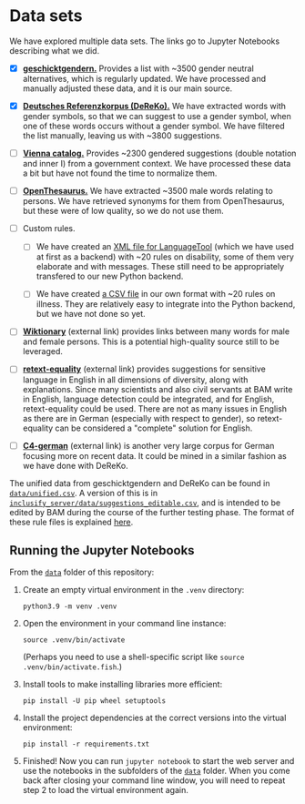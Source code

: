 # Data sets

We have explored multiple data sets. The links go to Jupyter Notebooks describing what we did.

- [x] [**geschicktgendern.**](../data/geschicktgendern/main.ipynb) Provides a list with ~3500 gender neutral alternatives, which is regularly updated. We have processed and manually adjusted these data, and it is our main source.

- [x] [**Deutsches Referenzkorpus (DeReKo).**](../data/dereko/main.ipynb) We have extracted words with gender symbols, so that we can suggest to use a gender symbol, when one of these words occurs without a gender symbol. We have filtered the list manually, leaving us with ~3800 suggestions.

- [ ] [**Vienna catalog.**](../data/vienna_catalog/main.ipynb) Provides ~2300 gendered suggestions (double notation and inner I) from a government context. We have processed these data a bit but have not found the time to normalize them.

- [ ] [**OpenThesaurus.**](../data/openthesaurus/main.ipynb) We have extracted ~3500 male words relating to persons. We have retrieved synonyms for them from OpenThesaurus, but these were of low quality, so we do not use them.

- [ ] Custom rules.

  - [ ] We have created an [XML file for LanguageTool](../data/disability_rules.xml) (which we have used at first as a backend) with ~20 rules on disability, some of them very elaborate and with messages. These still need to be appropriately transfered to our new Python backend.

  - [ ] We have created [a CSV file](../data/illness_rules.csv) in our own format with ~20 rules on illness. They are relatively easy to integrate into the Python backend, but we have not done so yet.

- [ ] [**Wiktionary**](https://de.wiktionary.org/wiki/Wiktionary:Download) (external link) provides links between many words for male and female persons. This is a potential high-quality source still to be leveraged.

- [ ] [**retext-equality**](https://github.com/retextjs/retext-equality) (external link) provides suggestions for sensitive language in English in all dimensions of diversity, along with explanations. Since many scientists and also civil servants at BAM write in English, language detection could be integrated, and for English, retext-equality could be used. There are not as many issues in English as there are in German (especially with respect to gender), so retext-equality can be considered a "complete" solution for English.

- [ ] [**C4-german**](https://german-nlp-group.github.io/projects/gc4-corpus.html) (external link) is another very large corpus for German focusing more on recent data. It could be mined in a similar fashion as we have done with DeReKo.

The unified data from geschicktgendern and DeReKo can be found in [`data/unified.csv`](../data/unified.csv). A version of this is in [`inclusify_server/data/suggestions_editable.csv`](../inclusify_server/data/suggestions_editable.csv), and is intended to be edited by BAM during the course of the further testing phase. The format of these rule files is explained [here](./rule-lists.md).

## Running the Jupyter Notebooks

From the [`data`](../data) folder of this repository:

1. Create an empty virtual environment in the `.venv` directory:

   ```
   python3.9 -m venv .venv
   ```

2. Open the environment in your command line instance:

   ```
   source .venv/bin/activate
   ```

   (Perhaps you need to use a shell-specific script like `source .venv/bin/activate.fish`.)

3. Install tools to make installing libraries more efficient:

   ```
   pip install -U pip wheel setuptools
   ```

4. Install the project dependencies at the correct versions into the virtual environment:

   ```
   pip install -r requirements.txt
   ```

5. Finished! Now you can run `jupyter notebook` to start the web server and use the notebooks in the subfolders of the [`data`](../data) folder. When you come back after closing your command line window, you will need to repeat step 2 to load the virtual environment again.
